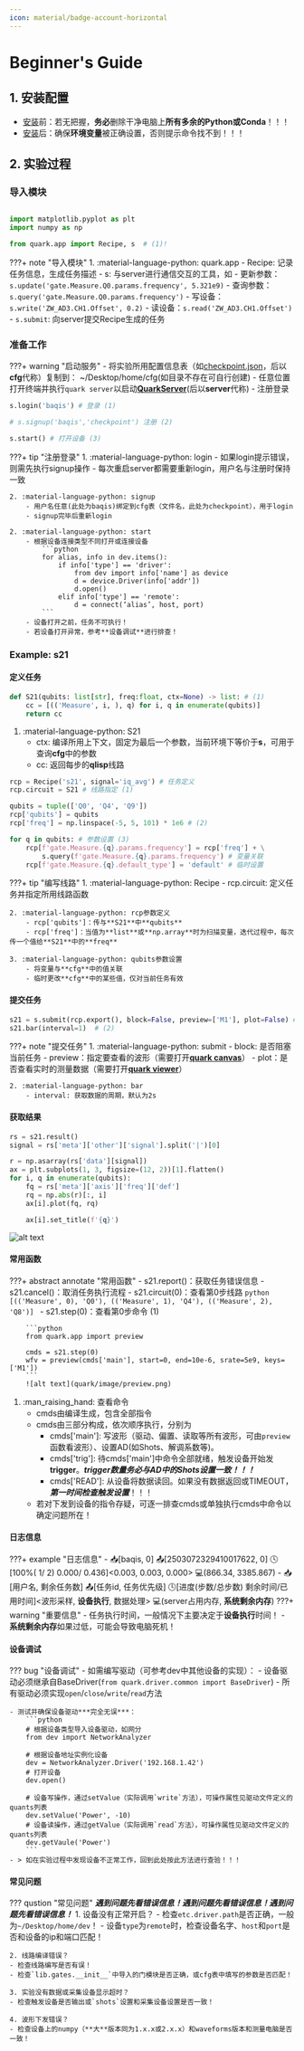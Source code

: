 ```yaml
---
icon: material/badge-account-horizontal
---
```


# **Beginner's Guide**

## 1. **安装配置**
- [安装](../#installation)前：若无把握，**务必**删除干净电脑上**所有多余的Python或Conda**！！！
- [安装](../#installation)后：确保**环境变量**被正确设置，否则提示命令找不到！！！


## 2. **实验过程**

### **导入模块**
```python

import matplotlib.pyplot as plt
import numpy as np

from quark.app import Recipe, s  # (1)!
```

???+ note "导入模块"
    1. :material-language-python: quark.app
        - Recipe: 记录任务信息，生成任务描述
        - s: 与server进行通信交互的工具，如
            - 更新参数：`s.update('gate.Measure.Q0.params.frequency', 5.321e9)`
            - 查询参数：`s.query('gate.Measure.Q0.params.frequency')`
            - 写设备：`s.write('ZW_AD3.CH1.Offset', 0.2)`
            - 读设备：`s.read('ZW_AD3.CH1.Offset')`
            - `s.submit`: 向server提交Recipe生成的任务



### **准备工作**

???+ warning "启动服务"
    - 将实验所用配置信息表（如[checkpoint.json](../code/checkpoint.json)，后以**cfg**代称）复制到： ~/Desktop/home/cfg(如目录不存在可自行创建)
    - 任意位置打开终端并执行`quark server`以启动[**QuarkServer**](quark/server.md)(后以**server**代称)
    - 注册登录

```python
s.login('baqis') # 登录 (1)

# s.signup('baqis','checkpoint') 注册 (2)

s.start() # 打开设备 (3)
```

???+ tip "注册登录"
    1. :material-language-python: login
        - 如果login提示错误，则需先执行signup操作
        - 每次重启server都需要重新login，用户名与注册时保持一致

    2. :material-language-python: signup
        - 用户名任意(此处为baqis)绑定到cfg表（文件名，此处为checkpoint），用于login
        - signup完毕后重新login

    2. :material-language-python: start
        - 根据设备连接类型不同打开或连接设备
            ```python
            for alias, info in dev.items():
                if info['type'] == 'driver':
                    from dev import info['name'] as device
                    d = device.Driver(info['addr'])
                    d.open()
                elif info['type'] == 'remote':
                    d = connect(‘alias’, host, port)
            ```
        - 设备打开之前，任务不可执行！
        - 若设备打开异常，参考**设备调试**进行排查！


### **Example: s21**

#### 定义任务
```python
def S21(qubits: list[str], freq:float, ctx=None) -> list: # (1)
    cc = [(('Measure', i, ), q) for i, q in enumerate(qubits)]
    return cc
```

1. :material-language-python: S21
    - ctx: 编译所用上下文，固定为最后一个参数，当前环境下等价于**s**，可用于查询**cfg**中的参数
    - cc: 返回每步的**qlisp**线路


```python
rcp = Recipe('s21', signal='iq_avg') # 任务定义
rcp.circuit = S21 # 线路指定 (1)

qubits = tuple(['Q0', 'Q4', 'Q9'])
rcp['qubits'] = qubits
rcp['freq'] = np.linspace(-5, 5, 101) * 1e6 # (2)

for q in qubits: # 参数设置 (3)
    rcp[f'gate.Measure.{q}.params.frequency'] = rcp['freq'] + \
        s.query(f'gate.Measure.{q}.params.frequency') # 变量关联
    rcp[f'gate.Measure.{q}.default_type'] = 'default' # 临时设置
```

???+ tip "编写线路"
    1. :material-language-python: Recipe
        - rcp.circuit: 定义任务并指定所用线路函数

    2. :material-language-python: rcp参数定义
        - rcp['qubits']：传与**S21**中**qubits**
        - rcp['freq']：当值为**list**或**np.array**时为扫描变量，迭代过程中，每次传一个值给**S21**中的**freq**

    3. :material-language-python: qubits参数设置
        - 将变量与**cfg**中的值关联
        - 临时更改**cfg**中的某些值，仅对当前任务有效

#### 提交任务
```python
s21 = s.submit(rcp.export(), block=False, preview=['M1'], plot=False) # (1)
s21.bar(interval=1)  # (2)
```

???+ note "提交任务"
    1. :material-language-python: submit
        - block: 是否阻塞当前任务
        - preview：指定要查看的波形（需要打开[**quark canvas**](quark/canvas.md)）
        - plot：是否查看实时的测量数据（需要打开[**quark viewer**](quark/viewer.md)）

    2. :material-language-python: bar
        - interval: 获取数据的周期，默认为2s

#### 获取结果
```python
rs = s21.result()
signal = rs['meta']['other']['signal'].split('|')[0]

r = np.asarray(rs['data'][signal])
ax = plt.subplots(1, 3, figsize=(12, 2))[1].flatten()
for i, q in enumerate(qubits):
    fq = rs['meta']['axis']['freq']['def']
    rq = np.abs(r)[:, i]
    ax[i].plot(fq, rq)

    ax[i].set_title(f'{q}')
```
![alt text](quark/image/s21.png)


#### 常用函数

???+ abstract annotate "常用函数"
    - s21.report()：获取任务错误信息
    - s21.cancel()：取消任务执行流程
    - s21.circuit(0)：查看第0步线路
        ```python 
        [(('Measure', 0), 'Q0'), (('Measure', 1), 'Q4'), (('Measure', 2), 'Q8')]
        ```
    - s21.step(0)：查看第0步命令 (1)

        ```python 
        from quark.app import preview

        cmds = s21.step(0)
        wfv = preview(cmds['main'], start=0, end=10e-6, srate=5e9, keys=['M1'])
        ```
        ![alt text](quark/image/preview.png)


1.  :man_raising_hand: 查看命令
    - cmds由编译生成，包含全部指令
    - cmds由三部分构成，依次顺序执行，分别为
        - cmds['main']: 写波形（驱动、偏置、读取等所有波形，可由`preview`函数看波形）、设置AD(如Shots、解调系数等)。
        - cmds['trig']: 待cmds['main']中命令全部就绪，触发设备开始发**trigger**。***trigger数量务必与AD中的Shots设置一致！！！***
        - cmds['READ']: 从设备将数据读回。如果没有数据返回或TIMEOUT，***第一时间检查触发设置***！！！
    - 若对下发到设备的指令存疑，可逐一排查cmds或单独执行cmds中命令以确定问题所在！


#### **日志信息**
???+ example "日志信息"
    - 📥[baqis, 0] 📤[2503072329410017622, 0] 🕓[100%(  1/  2)  0.000/ 0.436]<0.003, 0.003, 0.000> 💻(866.34, 3385.867)
    - 📥[用户名, 剩余任务数] 📤[任务id, 任务优先级] 🕓[进度(步数/总步数) 剩余时间/已用时间]<波形采样, **设备执行**, 数据处理> 💻(server占用内存, **系统剩余内存**)
    ???+ warning "重要信息"
        - 任务执行时间，一般情况下主要决定于**设备执行**时间！
        - **系统剩余内存**如果过低，可能会导致电脑死机！


#### **设备调试**
??? bug "设备调试"
    - 如需编写驱动（可参考dev中其他设备的实现）：
        - 设备驱动必须继承自BaseDriver(`from quark.driver.common import BaseDriver`)
        - 所有驱动必须实现`open`/`close`/`write`/`read`方法

    - 测试并确保设备驱动***完全无误***：
        ```python
        # 根据设备类型导入设备驱动，如网分
        from dev import NetworkAnalyzer

        # 根据设备地址实例化设备
        dev = NetworkAnalyzer.Driver('192.168.1.42')
        # 打开设备
        dev.open()

        # 设备写操作，通过setValue（实际调用`write`方法），可操作属性见驱动文件定义的quants列表
        dev.setValue('Power', -10)
        # 设备读操作，通过getValue（实际调用`read`方法），可操作属性见驱动文件定义的quants列表
        dev.getVaule('Power')
        ```
    - > 如在实验过程中发现设备不正常工作，回到此处按此方法进行查验！！！


#### **常见问题**
??? qustion "常见问题"
    ***遇到问题先看错误信息！遇到问题先看错误信息！遇到问题先看错误信息！***
    1. 设备没有正常开启？
    - 检查`etc.driver.path`是否正确，一般为`~/Desktop/home/dev`！
    - 设备`type`为`remote`时，检查设备名字、`host`和`port`是否和设备的ip和端口匹配！

    2. 线路编译错误？
    - 检查线路编写是否有误！
    - 检查`lib.gates.__init__`中导入的门模块是否正确，或cfg表中填写的参数是否匹配！

    3. 实验没有数据或采集设备显示超时？
    - 检查触发设备是否输出或`shots`设置和采集设备设置是否一致！

    4. 波形下发错误？
    - 检查设备上的numpy（**大**版本同为1.x.x或2.x.x）和waveforms版本和测量电脑是否一致！